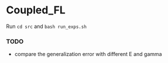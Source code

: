 # Coupled_FL

Run `cd src` and `bash run_exps.sh`


### TODO
- compare the generalization error with different E and gamma